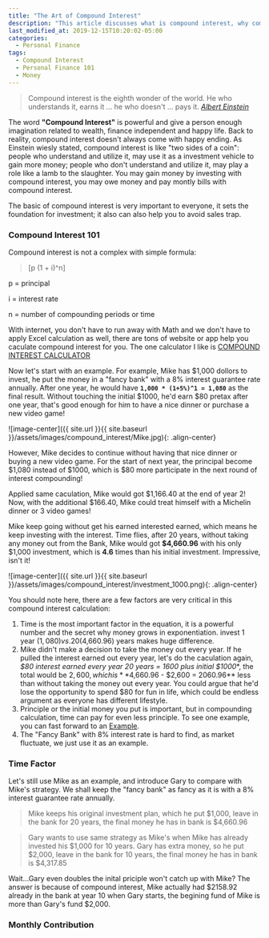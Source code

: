 ```yaml
---
title: "The Art of Compound Interest"
description: "This article discusses what is compound interest, why compound interest is important and how you can use compound interest in your life."
last_modified_at: 2019-12-15T10:20:02-05:00
categories:
  - Personal Finance
tags:
  - Compound Interest
  - Personal Finance 101
  - Money
---
```

> Compound interest is the eighth wonder of the world. He who understands it, earns it ... he who doesn't ... pays it. <cite><a href="https://www.goodreads.com/quotes/76863-compound-interest-is-the-eighth-wonder-of-the-world-he">Albert Einstein</a></cite>

The word **"Compound Interest"** is powerful and give a person enough imagination related to wealth, finance independent and happy life. Back to reality, compound interest doesn't always come with happy ending. As Einstein wiesly stated, compound interest is like "two sides of a coin": people who understand and utilize it, may use it as a investment vehicle to gain more money; people who don't understand and utilize it, may play a role like a lamb to the slaughter. You may gain money by investing with compound interest, you may owe money and pay montly bills with compound interest. 

The basic of compound interest is very important to everyone, it sets the foundation for investment; it also can also help you to avoid sales trap.

### Compound Interest 101

Compound interest is not a complex with simple formula: 

> [p (1 + i)^n]

p = principal

i = interest rate

n = number of compounding periods or time

With internet, you don't have to run away with Math and we don't have to apply Excel calculation as well, there are tons of website or app help you caculate compound interest for you. The one calculator I like is [COMPOUND INTEREST CALCULATOR](https://www.investor.gov/additional-resources/free-financial-planning-tools/compound-interest-calculator)

Now let's start with an example. For example, Mike has $1,000 dollors to invest, he put the money in a "fancy bank" with a 8% interest guarantee rate annually. After one year, he would have **`1,000 * (1+5%)^1 = 1,080`** as the final result. Without touching the initial $1000, he'd earn $80 pretax after one year, that's good enough for him to have a nice dinner or purchase a new video game! 

![image-center]({{ site.url }}{{ site.baseurl }}/assets/images/compound_interest/Mike.jpg){: .align-center}

However, Mike decides to continue without having that nice dinner or buying a new video game. For the start of next year, the principal become $1,080 instead of $1000, which is $80 more participate in the next round of interest compounding!

Applied same caculation, Mike would got $1,166.40 at the end of year 2! Now, with the additional $166.40, Mike could treat himself with a Michelin dinner or 3 video games!

Mike keep going without get his earned interested earned, which means he keep investing with the interest. Time flies, after 20 years, without taking any money out from the Bank, Mike would got **$4,660.96** with his only $1,000 investment, which is **4.6** times than his initial investment. Impressive, isn't it!

![image-center]({{ site.url }}{{ site.baseurl }}/assets/images/compound_interest/investment_1000.png){: .align-center}

You should note here, there are a few factors are very critical in this compound interest calculation:

1. Time is the most important factor in the equation, it is a powerful number and the secret why money grows in exponentiation. invest 1 year ($1,080) vs. 20($4,660.96) years makes huge difference. 
2. Mike didn't make a decision to take the money out every year. If he pulled the interest earned out every year, let's do the caculation again, **$80 interest earned every year* 20 years = 1600 plus initial $1000**, the total would be $2,600, which is **$4,660.96 - $2,600 = 2060.96** less than without taking the money out every year. You could argue that he'd lose the opportunity to spend $80 for fun in life, which could be endless argument as everyone has different lifestyle. 
3. Principle or the initial money you put is important, but in compounding calculation, time can pay for even less principle. To see one example, you can fast forward to an [Example](#time-factor).
4. The "Fancy Bank" with 8% interest rate is hard to find, as market fluctuate, we just use it as an example.

### Time Factor
Let's still use Mike as an example, and introduce Gary to compare with Mike's strategy. We shall keep the "fancy bank" as fancy as it is with a 8% interest guarantee rate annually. 

> Mike keeps his original investment plan, which he put $1,000, leave in the bank for 20 years, the final money he has in bank is $4,660.96

> Gary wants to use same strategy as Mike's when Mike has already invested his $1,000 for 10 years. Gary has extra money, so he put $2,000, leave in the bank for 10 years, the final money he has in bank is $4,317.85

Wait...Gary even doubles the inital priciple won't catch up with Mike? The answer is because of compound interest, Mike actually had $2158.92 already in the bank at year 10 when Gary starts, the begining fund of Mike is more than Gary's fund $2,000.

### Monthly Contribution











